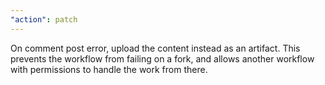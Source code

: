 ```yaml
---
"action": patch
---
```


On comment post error, upload the content instead as an artifact. This prevents the workflow from failing on a fork, and allows another workflow with permissions to handle the work from there.
